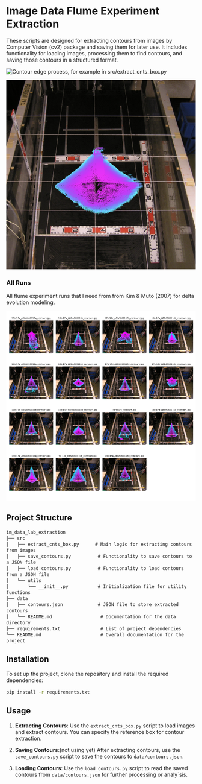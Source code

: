# Image Data Flume Experiment Extraction

These scripts are designed for extracting contours from images by Computer Vision (cv2) package and saving them for later use. It includes functionality for loading images, processing them to find contours, and saving those contours in a structured format.

![Contour edge process, for example in src/extract_cnts_box.py](examplerun.gif)

![Contour edge evolution, for example in src/load_contours.py](image1.png)

### All Runs
All flume experiment runs that I need from from Kim & Muto (2007) for delta evolution modeling.

![all run from data/output_images folder](all_runs.png)

## Project Structure

```
im_data_lab_extraction
├── src
│   ├── extract_cnts_box.py      # Main logic for extracting contours from images
│   ├── save_contours.py          # Functionality to save contours to a JSON file
│   ├── load_contours.py          # Functionality to load contours from a JSON file
│   └── utils
│       └── __init__.py           # Initialization file for utility functions
├── data
│   ├── contours.json             # JSON file to store extracted contours
│   └── README.md                  # Documentation for the data directory
├── requirements.txt               # List of project dependencies
└── README.md                      # Overall documentation for the project
```

## Installation

To set up the project, clone the repository and install the required dependencies:

```bash
pip install -r requirements.txt
```

## Usage

1. **Extracting Contours**: Use the `extract_cnts_box.py` script to load images and extract contours. You can specify the reference box for contour extraction.

2. **Saving Contours**:(not using yet) After extracting contours, use the `save_contours.py` script to save the contours to `data/contours.json`.

3. **Loading Contours**: Use the `load_contours.py` script to read the saved contours from `data/contours.json` for further processing or analy`sis.
